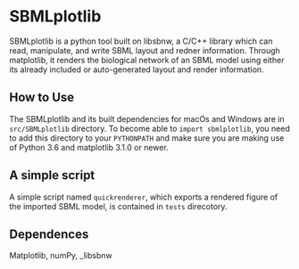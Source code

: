 # SBMLplotlib

SBMLplotlib is a python tool built on libsbnw, a C/C++ library which can read, manipulate, and write SBML layout and redner information. Through matplotlib, it renders the biological network of an SBML model using either its already included or auto-generated layout and render information.

## How to Use
The SBMLplotlib and its built dependencies for macOs and Windows are in `src/SBMLplotlib` directory. To become able to `import sbmlplotlib`, you need to add this directory to your `PYTHONPATH` and make sure you are making use of Python 3.6 and matplotlib 3.1.0 or newer.

## A simple script
A simple script named  `quickrenderer`, which exports a rendered figure of the imported SBML model, is contained in `tests` direcotory.

## Dependences
Matplotlib, numPy, _libsbnw


